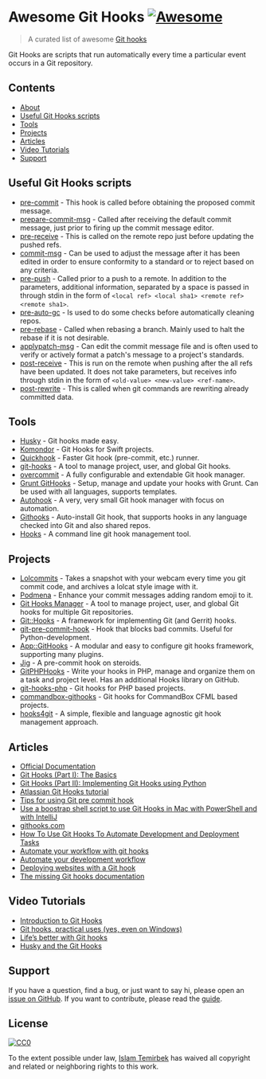 # Awesome Git Hooks [![Awesome](https://awesome.re/badge.svg)](https://awesome.re)

> A curated list of awesome [Git hooks](https://git-scm.com/docs/githooks)

Git Hooks are scripts that run automatically every time a particular event occurs in a Git repository.

## Contents
- [About](#about)
- [Useful Git Hooks scripts](#useful-git-hooks-scripts)
- [Tools](#tools)
- [Projects](#projects)
- [Articles](#articles)
- [Video Tutorials](#video-tutorials)
- [Support](#support)

## Useful Git Hooks scripts

- [pre-commit](https://github.com/aitemr/awesome-git-hooks/tree/master/pre-commit) - This hook is called before obtaining the proposed commit message.
- [prepare-commit-msg](https://github.com/aitemr/awesome-git-hooks/tree/master/prepare-commit-msg) - Called after receiving the default commit message, just prior to firing up the commit message editor.
- [pre-receive](https://github.com/aitemr/awesome-git-hooks/tree/master/pre-receive) - This is called on the remote repo just before updating the pushed refs.
- [commit-msg](https://github.com/aitemr/awesome-git-hooks/tree/master/commit-msg) - Can be used to adjust the message after it has been edited in order to ensure conformity to a standard or to reject based on any criteria.
- [pre-push](https://github.com/aitemr/awesome-git-hooks/tree/master/pre-push) - Called prior to a push to a remote. In addition to the parameters, additional information, separated by a space is passed in through stdin in the form of `<local ref> <local sha1> <remote ref> <remote sha1>`.
- [pre-auto-gc](https://github.com/aitemr/awesome-git-hooks/tree/master/pre-auto-gc) - Is used to do some checks before automatically cleaning repos. 
- [pre-rebase](https://github.com/aitemr/awesome-git-hooks/tree/master/pre-rebase) - Called when rebasing a branch. Mainly used to halt the rebase if it is not desirable.
- [applypatch-msg](https://github.com/aitemr/awesome-git-hooks/tree/master/applypatch-msg) - Can edit the commit message file and is often used to verify or actively format a patch's message to a project's standards.
- [post-receive](https://github.com/aitemr/awesome-git-hooks/tree/master/post-receive) - This is run on the remote when pushing after the all refs have been updated. It does not take parameters, but receives info through stdin in the form of `<old-value> <new-value> <ref-name>`. 
- [post-rewrite](https://github.com/aitemr/awesome-git-hooks/tree/master/post-rewrite) - This is called when git commands are rewriting already committed data.

## Tools

- [Husky](https://github.com/typicode/husky) - Git hooks made easy.
- [Komondor](https://github.com/orta/Komondor) - Git Hooks for Swift projects.
- [Quickhook](https://github.com/dirk/quickhook/) - Faster Git hook (pre-commit, etc.) runner.
- [git-hooks](https://github.com/icefox/git-hooks/) - A tool to manage project, user, and global Git hooks.
- [overcommit](https://github.com/brigade/overcommit/) - A fully configurable and extendable Git hook manager.
- [Grunt GitHooks](https://github.com/wecodemore/grunt-githooks) - Setup, manage and update your hooks with Grunt. Can be used with all languages, supports templates.
- [Autohook](https://github.com/nkantar/Autohook) - A very, very small Git hook manager with focus on automation.
- [Githooks](https://github.com/rycus86/githooks) - Auto-install Git hook, that supports hooks in any language checked into Git and also shared repos.
- [Hooks](https://www.npmjs.com/package/node-hooks) - A command line git hook management tool.

## Projects 

- [Lolcommits](https://github.com/mroth/lolcommits) - Takes a snapshot with your webcam every time you git commit code, and archives a lolcat style image with it.
- [Podmena](https://github.com/bmwant/podmena) - Enhance your commit messages adding random emoji to it.
- [Git Hooks Manager](https://github.com/icefox/git-hooks) - A tool to manage project, user, and global Git hooks for multiple Git repositories.
- [Git::Hooks](https://github.com/gnustavo/Git-Hooks) - A framework for implementing Git (and Gerrit) hooks.
- [git-pre-commit-hook](https://pypi.org/project/git-pre-commit-hook/) - Hook that blocks bad commits. Useful for Python-development.
- [App::GitHooks](https://metacpan.org/pod/App::GitHooks) -  A modular and easy to configure git hooks framework, supporting many plugins. 
- [Jig](https://pythonhosted.org/jig/) - A pre-commit hook on steroids.
- [GitPHPHooks](https://github.com/wecodemore/GitPHPHooks) - Write your hooks in PHP, manage and organize them on a task and project level. Has an additional Hooks library on GitHub.
- [git-hooks-php](https://github.com/BernardoSilva/git-hooks-php) - Git hooks for PHP based projects.
- [commandbox-githooks](https://github.com/elpete/commandbox-githooks) - Git hooks for CommandBox CFML based projects.
- [hooks4git](https://pypi.org/project/hooks4git/) - A simple, flexible and language agnostic git hook management approach.

## Articles

- [Official Documentation](https://git-scm.com/docs/githooks)
- [Git Hooks (Part I): The Basics](http://omerkatz.com/blog/2013/2/15/git-hooks-part-1-the-basics)
- [Git Hooks (Part II): Implementing Git Hooks using Python](http://omerkatz.com/blog/2013/5/23/git-hooks-part-2-implementing-git-hooks-using-python)
- [Atlassian Git Hooks tutorial](https://ru.atlassian.com/git/tutorials/git-hooks)
- [Tips for using Git pre commit hook](https://codeinthehole.com/tips/tips-for-using-a-git-pre-commit-hook/)
- [Use a boostrap shell script to use Git Hooks in Mac with PowerShell and with IntelliJ](https://wilsonmar.github.io/git-hooks/)
- [githooks.com](https://githooks.com)
- [How To Use Git Hooks To Automate Development and Deployment Tasks](https://www.digitalocean.com/community/tutorials/how-to-use-git-hooks-to-automate-development-and-deployment-tasks)
- [Automate your workflow with git hooks
](https://medium.com/backticks-tildes/how-to-automate-your-git-workflow-with-git-hooks-c905296c49bc)
- [Automate your development workflow](https://medium.com/the-andela-way/git-hooks-beautifully-automate-tasks-stages-bfb29f42fea1)
- [Deploying websites with a Git hook](http://ryanflorence.com/deploying-websites-with-a-tiny-git-hook/) 
- [The missing Git hooks documentation](https://longair.net/blog/2011/04/09/missing-git-hooks-documentation/)

## Video Tutorials 

- [Introduction to Git Hooks](https://www.youtube.com/watch?v=8-JL6NOTZOw)
- [Git hooks, practical uses (yes, even on Windows)](https://www.youtube.com/watch?v=fMYv6-SZsSo)
- [Life’s better with Git hooks](https://www.youtube.com/watch?v=RG26-Iozg70)
- [Husky and the Git Hooks](https://www.youtube.com/watch?v=EpxkBgd8yq8)

## Support

If you have a question, find a bug, or just want to say hi, please open an [issue on GitHub](https://github.com/aitemr/awesome-git-hooks/issues/new). If you want to contribute, please read the [guide](./contributing.md).

## License

[![CC0](http://mirrors.creativecommons.org/presskit/buttons/88x31/svg/cc-zero.svg)](https://creativecommons.org/publicdomain/zero/1.0/)

To the extent possible under law, [Islam Temirbek](https://aitemr.github.io) has waived all copyright and related or neighboring rights to this work.
